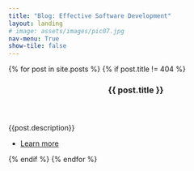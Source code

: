 ```yaml
---
title: "Blog: Effective Software Development"
layout: landing
# image: assets/images/pic07.jpg
nav-menu: True
show-tile: false
---
```


<!-- Main -->
<div id="main">

<!-- Two -->
<section id="two" class="spotlights">
		{% for post in site.posts %}
		{% if post.title != 404 %}
		<section>
		<a href="generic.html" class="image">
			<img src="{{ site.url }}/{{ post.image }}" alt="" data-position="center center" />
		</a>
		<div class="content">
			<div class="inner">
				<header class="major">
					<h3>{{ post.title }}</h3>
				</header>
				<p>{{post.description}}
				</p>
				<ul class="actions">
					<li><a href="{{ site.url }}{{ post.url }}" class="button">Learn more</a></li>
				</ul>
			</div>
		</div>
	</section>
	{% endif %}
	{% endfor %}
</section>

</div>
